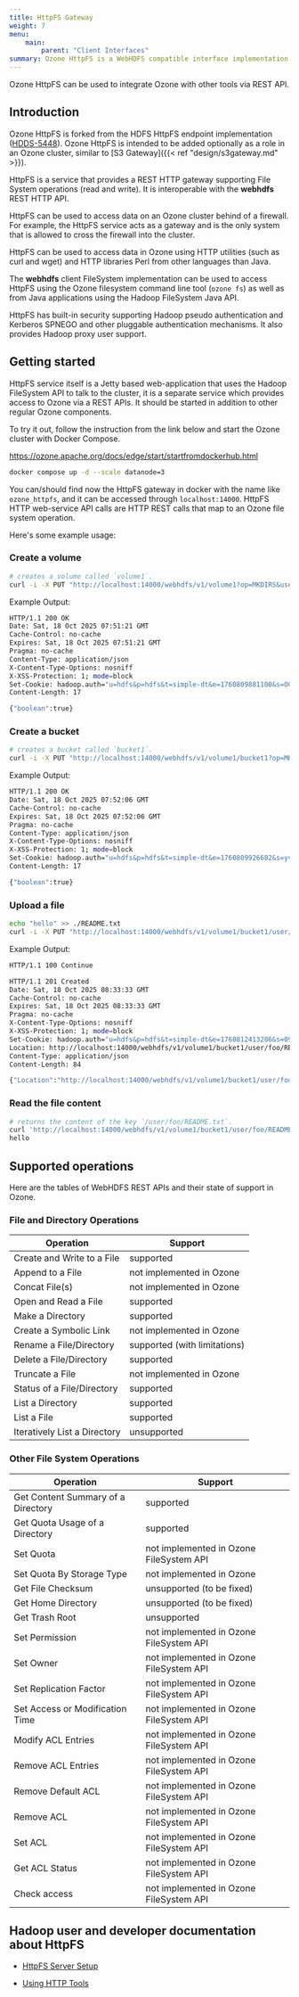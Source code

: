 ```yaml
---
title: HttpFS Gateway
weight: 7
menu:
    main:
        parent: "Client Interfaces"
summary: Ozone HttpFS is a WebHDFS compatible interface implementation, as a separate role it provides an easy integration with Ozone.
---
```


<!---
  Licensed to the Apache Software Foundation (ASF) under one or more
  contributor license agreements.  See the NOTICE file distributed with
  this work for additional information regarding copyright ownership.
  The ASF licenses this file to You under the Apache License, Version 2.0
  (the "License"); you may not use this file except in compliance with
  the License.  You may obtain a copy of the License at

      http://www.apache.org/licenses/LICENSE-2.0

  Unless required by applicable law or agreed to in writing, software
  distributed under the License is distributed on an "AS IS" BASIS,
  WITHOUT WARRANTIES OR CONDITIONS OF ANY KIND, either express or implied.
  See the License for the specific language governing permissions and
  limitations under the License.
-->

Ozone HttpFS can be used to integrate Ozone with other tools via REST API.

## Introduction

Ozone HttpFS is forked from the HDFS HttpFS endpoint implementation ([HDDS-5448](https://issues.apache.org/jira/browse/HDDS-5448)). Ozone HttpFS is intended to be added optionally as a role in an Ozone cluster, similar to [S3 Gateway]({{< ref "design/s3gateway.md" >}}).

HttpFS is a service that provides a REST HTTP gateway supporting File System operations (read and write). It is interoperable with the **webhdfs** REST HTTP API.

HttpFS can be used to access data on an Ozone cluster behind of a firewall. For example, the HttpFS service acts as a gateway and is the only system that is allowed to cross the firewall into the cluster.

HttpFS can be used to access data in Ozone using HTTP utilities (such as curl and wget) and HTTP libraries Perl from other languages than Java.

The **webhdfs** client FileSystem implementation can be used to access HttpFS using the Ozone filesystem command line tool (`ozone fs`) as well as from Java applications using the Hadoop FileSystem Java API.

HttpFS has built-in security supporting Hadoop pseudo authentication and Kerberos SPNEGO and other pluggable authentication mechanisms. It also provides Hadoop proxy user support.


## Getting started

HttpFS service itself is a Jetty based web-application that uses the Hadoop FileSystem API to talk to the cluster, it is a separate service which provides access to Ozone via a REST APIs. It should be started in addition to other regular Ozone components.

To try it out, follow the instruction from the link below and start the Ozone cluster with Docker Compose. 

https://ozone.apache.org/docs/edge/start/startfromdockerhub.html

```bash
docker compose up -d --scale datanode=3
```

You can/should find now the HttpFS gateway in docker with the name like `ozone_httpfs`,
and it can be accessed through `localhost:14000`.
HttpFS HTTP web-service API calls are HTTP REST calls that map to an Ozone file system operation.

Here's some example usage:

### Create a volume

```bash
# creates a volume called `volume1`.
curl -i -X PUT "http://localhost:14000/webhdfs/v1/volume1?op=MKDIRS&user.name=hdfs"
```

Example Output:

```bash
HTTP/1.1 200 OK
Date: Sat, 18 Oct 2025 07:51:21 GMT
Cache-Control: no-cache
Expires: Sat, 18 Oct 2025 07:51:21 GMT
Pragma: no-cache
Content-Type: application/json
X-Content-Type-Options: nosniff
X-XSS-Protection: 1; mode=block
Set-Cookie: hadoop.auth="u=hdfs&p=hdfs&t=simple-dt&e=1760809881100&s=OCdVOi8eyMguFySkmEJxm5EkRfj6NbAM9agi5Gue1Iw="; Path=/; HttpOnly
Content-Length: 17

{"boolean":true}
```

### Create a bucket

```bash
# creates a bucket called `bucket1`.
curl -i -X PUT "http://localhost:14000/webhdfs/v1/volume1/bucket1?op=MKDIRS&user.name=hdfs"
```

Example Output:

```bash
HTTP/1.1 200 OK
Date: Sat, 18 Oct 2025 07:52:06 GMT
Cache-Control: no-cache
Expires: Sat, 18 Oct 2025 07:52:06 GMT
Pragma: no-cache
Content-Type: application/json
X-Content-Type-Options: nosniff
X-XSS-Protection: 1; mode=block
Set-Cookie: hadoop.auth="u=hdfs&p=hdfs&t=simple-dt&e=1760809926682&s=yvOaeaRCVJZ+z+nZQ/rM/Y01pzEmS9Pe2mE9f0b+TWw="; Path=/; HttpOnly
Content-Length: 17

{"boolean":true}
```

### Upload a file

```bash
echo "hello" >> ./README.txt
curl -i -X PUT "http://localhost:14000/webhdfs/v1/volume1/bucket1/user/foo/README.txt?op=CREATE&data=true&user.name=hdfs" -T ./README.txt -H "Content-Type: application/octet-stream" 
```

Example Output:

```bash
HTTP/1.1 100 Continue

HTTP/1.1 201 Created
Date: Sat, 18 Oct 2025 08:33:33 GMT
Cache-Control: no-cache
Expires: Sat, 18 Oct 2025 08:33:33 GMT
Pragma: no-cache
X-Content-Type-Options: nosniff
X-XSS-Protection: 1; mode=block
Set-Cookie: hadoop.auth="u=hdfs&p=hdfs&t=simple-dt&e=1760812413286&s=09t7xKu/p/fjCJiQNL3bvW/Q7mTw28IbeNqDGlslZ6w="; Path=/; HttpOnly
Location: http://localhost:14000/webhdfs/v1/volume1/bucket1/user/foo/README.txt
Content-Type: application/json
Content-Length: 84

{"Location":"http://localhost:14000/webhdfs/v1/volume1/bucket1/user/foo/README.txt"}
```

### Read the file content

```bash
# returns the content of the key `/user/foo/README.txt`.
curl 'http://localhost:14000/webhdfs/v1/volume1/bucket1/user/foo/README.txt?op=OPEN&user.name=foo'
hello
```

## Supported operations

Here are the tables of WebHDFS REST APIs and their state of support in Ozone.

### File and Directory Operations

Operation                       |      Support
--------------------------------|---------------------
Create and Write to a File      | supported
Append to a File                | not implemented in Ozone
Concat File(s)                  | not implemented in Ozone
Open and Read a File            | supported
Make a Directory                | supported
Create a Symbolic Link          | not implemented in Ozone
Rename a File/Directory         | supported (with limitations)
Delete a File/Directory         | supported
Truncate a File                 | not implemented in Ozone
Status of a File/Directory      | supported
List a Directory                | supported
List a File                     | supported
Iteratively List a Directory    | unsupported


### Other File System Operations

Operation                             |      Support
--------------------------------------|---------------------
Get Content Summary of a Directory    | supported
Get Quota Usage of a Directory        | supported
Set Quota                             | not implemented in Ozone FileSystem API
Set Quota By Storage Type             | not implemented in Ozone
Get File Checksum                     | unsupported (to be fixed)
Get Home Directory                    | unsupported (to be fixed)
Get Trash Root                        | unsupported
Set Permission                        | not implemented in Ozone FileSystem API
Set Owner                             | not implemented in Ozone FileSystem API
Set Replication Factor                | not implemented in Ozone FileSystem API
Set Access or Modification Time       | not implemented in Ozone FileSystem API
Modify ACL Entries                    | not implemented in Ozone FileSystem API
Remove ACL Entries                    | not implemented in Ozone FileSystem API
Remove Default ACL                    | not implemented in Ozone FileSystem API
Remove ACL                            | not implemented in Ozone FileSystem API
Set ACL                               | not implemented in Ozone FileSystem API
Get ACL Status                        | not implemented in Ozone FileSystem API
Check access                          | not implemented in Ozone FileSystem API

## Hadoop user and developer documentation about HttpFS

* [HttpFS Server Setup](https://hadoop.apache.org/docs/stable/hadoop-hdfs-httpfs/ServerSetup.html)

* [Using HTTP Tools](https://hadoop.apache.org/docs/stable/hadoop-hdfs-httpfs/ServerSetup.html)
